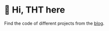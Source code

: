 # 👋 Hi, THT here

Find the code of different projects from the [blog](https://thehelpfultipper.com/).

<!---
thehelpfultipper/thehelpfultipper is a ✨ special ✨ repository because its `README.md` (this file) appears on your GitHub profile.
You can click the Preview link to take a look at your changes.
--->
